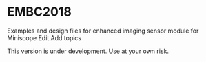 # EMBC2018
Examples and design files for enhanced imaging sensor module for Miniscope Edit Add topics

This version is under development. Use at your own risk. 
